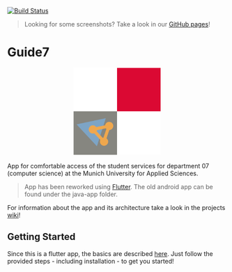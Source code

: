 [![Build Status](https://travis-ci.org/Fachschaft07/Guide7.svg?branch=master)](https://travis-ci.org/Fachschaft07/Guide7)

> Looking for some screenshots? Take a look in our [GitHub pages](https://fachschaft07.github.io/Guide7/)!

# Guide7

<div style="text-align: center">
    <img src="res/images/icon/icon-xhdpi.png" width="200" height="200"/>
</div>

App for comfortable access of the student services for department 07 (computer science) at the Munich University for Applied Sciences.

> App has been reworked using [Flutter](https://flutter.io). The old android app can be found under the java-app folder.

For information about the app and its architecture take a look in the projects [wiki](https://github.com/Fachschaft07/Guide7/wiki)!


## Getting Started

Since this is a flutter app, the basics are described [here](https://flutter.io/docs/get-started).
Just follow the provided steps - including installation - to get you started!
